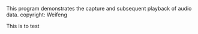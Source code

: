 This program demonstrates the capture and subsequent playback of audio data.
copyright: Weifeng

This is to test


